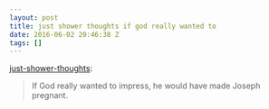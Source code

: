 ```yaml
---
layout: post
title: just shower thoughts if god really wanted to
date: 2016-06-02 20:46:38 Z
tags: []
---
```

[just-shower-thoughts](http://just-shower-thoughts.tumblr.com/post/145320743699/if-god-really-wanted-to-impress-he-would-have):

> If God really wanted to impress, he would have made Joseph pregnant.
